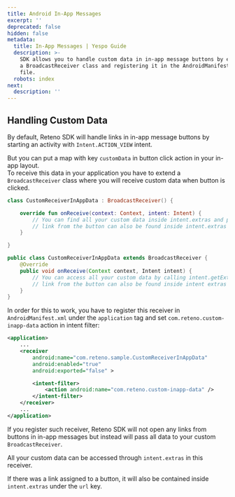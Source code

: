 ```yaml
---
title: Android In-App Messages
excerpt: ''
deprecated: false
hidden: false
metadata:
  title: In-App Messages | Yespo Guide
  description: >-
    SDK allows you to handle custom data in in-app message buttons by extending
    a BroadcastReceiver class and registering it in the AndroidManifest.xml
    file.
  robots: index
next:
  description: ''
---
```

## Handling Custom Data

By default, Reteno SDK will handle links in in-app message buttons by starting an activity with `Intent.ACTION_VIEW` intent.

But you can put a map with key `customData` in button click action in your in-app layout.  
To receive this data in your application you have to extend a `BroadcastReceiver` class where you will receive custom data when button is clicked.

```kotlin
class CustomReceiverInAppData : BroadcastReceiver() {

    override fun onReceive(context: Context, intent: Intent) {
        // You can find all your custom data inside intent.extras and process it.
        // link from the button can also be found inside intent.extras under the "url" key.
    }

}
```
```java
public class CustomReceiverInAppData extends BroadcastReceiver {
    @Override
    public void onReceive(Context context, Intent intent) {
        // You can access all your custom data by calling intent.getExtras() and process it.
        // link from the button can also be found inside intent extras under the "url" key.
    }
}
```

In order for this to work, you have to register this receiver in `AndroidManifest.xml` under the `application` tag and set `com.reteno.custom-inapp-data` action in intent filter:

```xml
<application>
    ...
    <receiver
        android:name="com.reteno.sample.CustomReceiverInAppData"
        android:enabled="true"
        android:exported="false" >

        <intent-filter>
            <action android:name="com.reteno.custom-inapp-data" />
        </intent-filter>
    </receiver>
    ...
</application>
```

If you register such receiver, Reteno SDK will not open any links from buttons in in-app messages but instead will pass all data to your custom `BroadcastReceiver`.

All your custom data can be accessed through `intent.extras` in this receiver.

If there was a link assigned to a button, it will also be contained inside `intent.extras` under the `url` key.